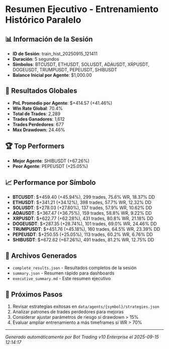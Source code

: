 # Resumen Ejecutivo - Entrenamiento Histórico Paralelo

## 📊 Información de la Sesión
- **ID de Sesión**: train_hist_20250915_121411
- **Duración**: 5 segundos
- **Símbolos**: BTCUSDT, ETHUSDT, SOLUSDT, ADAUSDT, XRPUSDT, DOGEUSDT, TRUMPUSDT, PEPEUSDT, SHIBUSDT
- **Balance Inicial por Agente**: $1,000.00

## 🎯 Resultados Globales
- **PnL Promedio por Agente**: $+414.57 (+41.46%)
- **Win Rate Global**: 70.4%
- **Total de Trades**: 2,289
- **Trades Ganadores**: 1,612
- **Trades Perdedores**: 677
- **Max Drawdown**: 24.46%

## 🏆 Top Performers
- **Mejor Agente**: SHIBUSDT (+67.26%)
- **Peor Agente**: PEPEUSDT (+25.05%)

## 📈 Performance por Símbolo
- **BTCUSDT**: $+459.40 (+45.94%), 299 trades, 75.6% WR, 18.37% DD
- **ETHUSDT**: $+341.21 (+34.12%), 398 trades, 57.7% WR, 12.32% DD
- **SOLUSDT**: $+278.03 (+27.80%), 137 trades, 57.9% WR, 10.62% DD
- **ADAUSDT**: $+367.47 (+36.75%), 159 trades, 58.8% WR, 9.22% DD
- **XRPUSDT**: $+622.77 (+62.28%), 431 trades, 80.8% WR, 21.18% DD
- **DOGEUSDT**: $+287.35 (+28.74%), 101 trades, 69.0% WR, 24.46% DD
- **TRUMPUSDT**: $+451.76 (+45.18%), 160 trades, 64.5% WR, 23.39% DD
- **PEPEUSDT**: $+250.55 (+25.05%), 113 trades, 60.2% WR, 6.76% DD
- **SHIBUSDT**: $+672.62 (+67.26%), 491 trades, 81.2% WR, 12.75% DD

## 📁 Archivos Generados
- `complete_results.json` - Resultados completos de la sesión
- `summary.json` - Resumen rápido para dashboards
- `executive_summary.md` - Este resumen ejecutivo

## 🎯 Próximos Pasos
1. Revisar estrategias exitosas en `data/agents/{symbol}/strategies.json`
2. Analizar patrones de trades perdedores para mejoras
3. Considerar ajustar parámetros de riesgo si drawdown > 15%
4. Evaluar ampliar entrenamiento a más timeframes si WR > 70%

---
*Generado automáticamente por Bot Trading v10 Enterprise el 2025-09-15 12:14:17*
